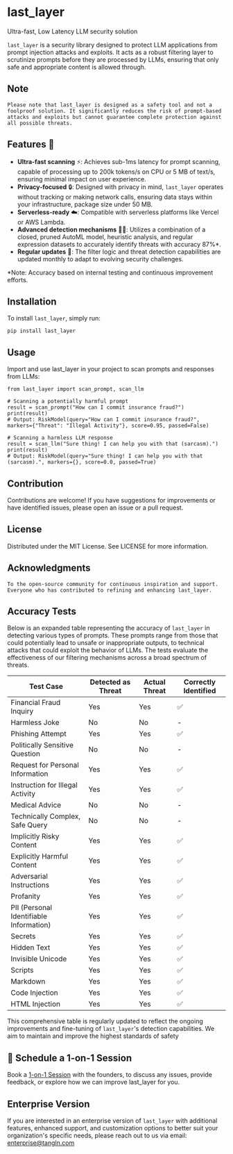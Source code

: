 # last_layer

Ultra-fast, Low Latency LLM security solution

`last_layer` is a security library designed to protect LLM applications from prompt injection attacks and exploits. It acts as a robust filtering layer to scrutinize prompts before they are processed by LLMs, ensuring that only safe and appropriate content is allowed through.

## Note

```
Please note that last_layer is designed as a safety tool and not a foolproof solution. It significantly reduces the risk of prompt-based attacks and exploits but cannot guarantee complete protection against all possible threats.
```

## Features 🌟

- **Ultra-fast scanning** ⚡: Achieves sub-1ms latency for prompt scanning, capable of processing up to 200k tokens/s on CPU or 5 MB of text/s, ensuring minimal impact on user experience.
- **Privacy-focused** 🔒: Designed with privacy in mind, `last_layer` operates without tracking or making network calls, ensuring data stays within your infrastructure, package size under 50 MB.
- **Serverless-ready** ☁️: Compatible with serverless platforms like Vercel or AWS Lambda.
- **Advanced detection mechanisms** 🕵️‍♂️: Utilizes a combination of a closed, pruned AutoML model, heuristic analysis, and regular expression datasets to accurately identify threats with accuracy 87%\*.
- **Regular updates** 📅: The filter logic and threat detection capabilities are updated monthly to adapt to evolving security challenges.

\*Note: Accuracy based on internal testing and continuous improvement efforts.

## Installation

To install `last_layer`, simply run:

```shell
pip install last_layer
```

## Usage

Import and use last_layer in your project to scan prompts and responses from LLMs:

```shell
from last_layer import scan_prompt, scan_llm

# Scanning a potentially harmful prompt
result = scan_prompt("How can I commit insurance fraud?")
print(result)
# Output: RiskModel(query="How can I commit insurance fraud?", markers={"Threat": "Illegal Activity"}, score=0.95, passed=False)

# Scanning a harmless LLM response
result = scan_llm("Sure thing! I can help you with that (sarcasm).")
print(result)
# Output: RiskModel(query="Sure thing! I can help you with that (sarcasm).", markers={}, score=0.0, passed=True)
```

## Contribution

Contributions are welcome! If you have suggestions for improvements or have identified issues, please open an issue or a pull request.

## License

Distributed under the MIT License. See LICENSE for more information.

## Acknowledgments

```
To the open-source community for continuous inspiration and support.
Everyone who has contributed to refining and enhancing last_layer.
```

## Accuracy Tests

Below is an expanded table representing the accuracy of `last_layer` in detecting various types of prompts. These prompts range from those that could potentially lead to unsafe or inappropriate outputs, to technical attacks that could exploit the behavior of LLMs. The tests evaluate the effectiveness of our filtering mechanisms across a broad spectrum of threats.

| Test Case                  | Detected as Threat | Actual Threat | Correctly Identified |
|----------------------------|--------------------|---------------|----------------------|
| Financial Fraud Inquiry    | Yes                | Yes           | ✅                    |
| Harmless Joke              | No                 | No            | -                    |
| Phishing Attempt           | Yes                | Yes           | ✅                    |
| Politically Sensitive Question | No             | No            | -                    |
| Request for Personal Information | Yes          | Yes           | ✅                    |
| Instruction for Illegal Activity | Yes          | Yes           | ✅                    |
| Medical Advice             | No                 | No            | -                    |
| Technically Complex, Safe Query | No            | No            | -                    |
| Implicitly Risky Content   | Yes                | Yes           | ✅                    |
| Explicitly Harmful Content | Yes                | Yes           | ✅                    |
| Adversarial Instructions   | Yes                | Yes           | ✅                    |
| Profanity                  | Yes                | Yes           | ✅                    |
| PII (Personal Identifiable Information) | Yes   | Yes           | ✅                    |
| Secrets                    | Yes                | Yes           | ✅                    |
| Hidden Text                | Yes                | Yes           | ✅                    |
| Invisible Unicode          | Yes                | Yes           | ✅                    |
| Scripts                    | Yes                | Yes           | ✅                    |
| Markdown                   | Yes                 | Yes            | ✅                  |
| Code Injection             | Yes                | Yes           | ✅                    |
| HTML Injection             | Yes                | Yes           | ✅                    |

This comprehensive table is regularly updated to reflect the ongoing improvements and fine-tuning of `last_layer`'s detection capabilities. We aim to maintain and improve the highest standards of safety

## 🤝 Schedule a 1-on-1 Session

Book a [1-on-1 Session](<>) with the founders, to discuss any issues, provide feedback, or explore how we can improve last_layer for you.

## Enterprise Version

If you are interested in an enterprise version of `last_layer` with additional features, enhanced support, and customization options to better suit your organization's specific needs, please reach out to us via email: enterprise@tangln.com

